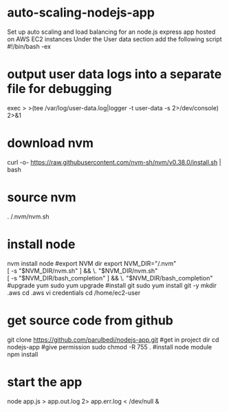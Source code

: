 # auto-scaling-nodejs-app

Set up auto scaling and load balancing for an node.js express app hosted on AWS EC2 instances
Under the User data section add the following script
#!/bin/bash -ex
# output user data logs into a separate file for debugging
exec > >(tee /var/log/user-data.log|logger -t user-data -s 2>/dev/console) 2>&1
# download nvm
curl -o- https://raw.githubusercontent.com/nvm-sh/nvm/v0.38.0/install.sh | bash
# source nvm
. /.nvm/nvm.sh
# install node
nvm install node
#export NVM dir
export NVM_DIR="/.nvm"	
[ -s "$NVM_DIR/nvm.sh" ] && \. "$NVM_DIR/nvm.sh"	
[ -s "$NVM_DIR/bash_completion" ] && \. "$NVM_DIR/bash_completion" 
#upgrade yum
sudo yum upgrade
#install git
sudo yum install git -y
mkdir .aws
cd .aws
vi credentials
cd /home/ec2-user
# get source code from github
git clone https://github.com/parulbedi/nodejs-app.git
#get in project dir
cd nodejs-app
#give permission
sudo chmod -R 755 .
#install node module
npm install
# start the app
node app.js > app.out.log 2> app.err.log < /dev/null &
